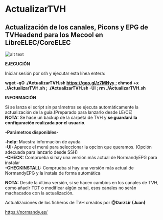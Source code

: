 # ActualizarTVH

## Actualización de los canales, Picons y EPG de TVHeadend para los Mecool en LibreELEC/CoreELEC

![alt text](https://raw.githubusercontent.com/Mecool-KX/ActualizarTVH/master/ActualizarTVH.png)

**EJECUCIÓN**

Iniciar sesión por ssh y ejecutar esta línea entera:

**wget -qO ./ActualizarTVH.sh https://goo.gl/z7MNyy ; chmod +x ./ActualizarTVH.sh ; ./ActualizarTVH.sh -UI ; rm ./ActualizarTVH.sh**



**INFORMACIÓN**

Si se lanza el script sin parámetros se ejecuta automáticamente la actualización de la guía.(Preparado para lanzarlo desde LE/CE)<br/>
**NOTA:** Se hace un backup de la carpeta de TVH y **se guardará la configuración realizada por el usuario**.

**-Parámetros disponibles-**<br/>

**-help:** Muestra información de ayuda<br/>
**-UI:** Aparece el menú para seleccionar la opcion que queramos. (Opción adecuada para lanzarlo desde SSH)<br/>
**-CHECK:** Comprueba si hay una versión más actual de NormandyEPG para instalar<br/>
**-CHECKINSTALL:** Comprueba si hay una versión más actual de NormandyEPG y la instala de forma automática<br/>

**NOTA:** Desde la última versión, si se hacen cambios en los canales de TVH, como añadir TDT o modificar algún canal, esos canales no serán machacados con la actualización.

Actualizaciones de los ficheros de TVH creados por **@DarzLir (Juan)**

https://normandy.es/
